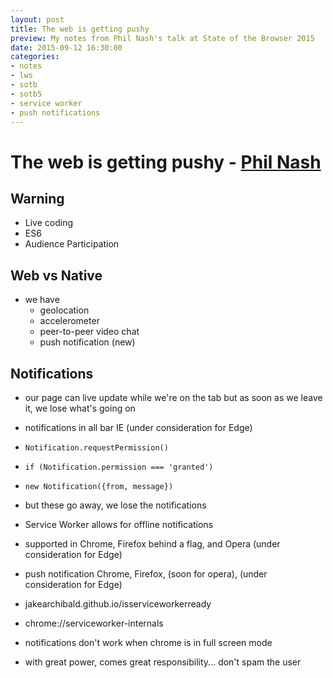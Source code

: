 ```yaml
---
layout: post
title: The web is getting pushy
preview: My notes from Phil Nash's talk at State of the Browser 2015
date: 2015-09-12 16:30:00
categories:
- notes
- lws
- sotb
- sotb5
- service worker
- push notifications
---
```


# The web is getting pushy - [Phil Nash](@philnash)

## Warning

- Live coding
- ES6
- Audience Participation

## Web vs Native

- we have
	- geolocation
	- accelerometer
	- peer-to-peer video chat
	- push notification (new)

## Notifications

- our page can live update while we're on the tab but as soon as we leave it, we lose what's going on
- notifications in all bar IE (under consideration for Edge)

- `Notification.requestPermission()`
- `if (Notification.permission === 'granted')`
- `new Notification({from, message})`

- but these go away, we lose the notifications
- Service Worker allows for offline notifications
- supported in Chrome, Firefox behind a flag, and Opera (under consideration for Edge)
- push notification Chrome, Firefox, (soon for opera), (under consideration for Edge)
- jakearchibald.github.io/isserviceworkerready


- chrome://serviceworker-internals
- notifications don't work when chrome is in full screen mode
- with great power, comes great responsibility... don't spam the user
